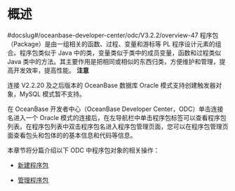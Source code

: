 概述 
=======================
#docslug#/oceanbase-developer-center/odc/V3.2.2/overview-47
程序包（Package）是由一组相关的函数、过程、变量和游标等 PL 程序设计元素的组合。程序包类似于 Java 中的类，变量类似于类中的成员变量，函数和过程类似 Java 类中的方法。其主要作用是把相同或相似的东西归类，方便维护和管理，提高开发效率，提高性能。
**注意**



连接 V2.2.20 及之后版本的 OceanBase 数据库 Oracle 模式支持创建触发器对象，MySQL 模式暂不支持。

在 OceanBase 开发者中心（OceanBase Developer Center，ODC）单击连接名进入一个 Oracle 模式的连接后，在左导航栏中单击程序包标签可以查看程序包列表。在程序包列表中双击程序包名进入程序包管理页面，您可以在程序包管理页面查看包头和包体的的基本信息和代码等信息。

本章节将分篇介绍以下 ODC 中程序包对象的相关操作：

* [新建程序包](../6.client-odc-package-objects/2.client-odc-create-a-program-package.md)

  

* [管理程序包](../6.client-odc-package-objects/3.client-odc-manage-program-packages.md)

  



